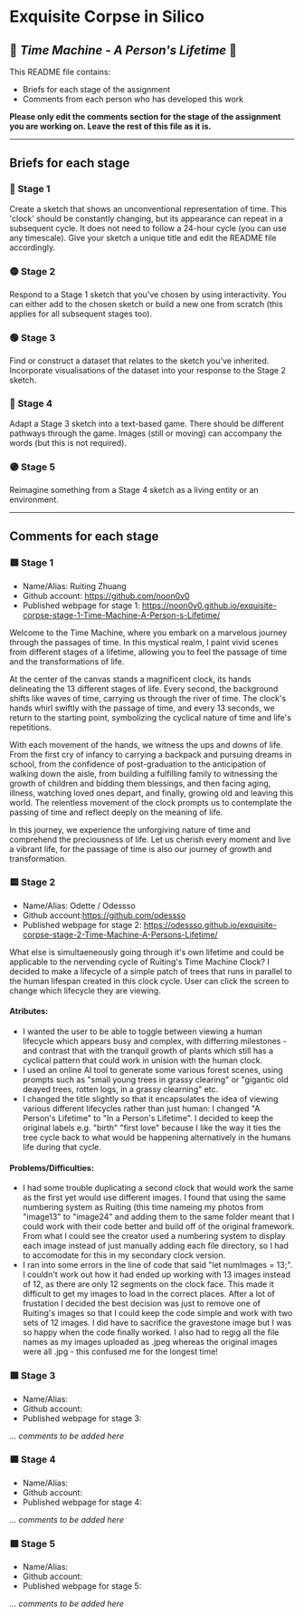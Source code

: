 # Exquisite Corpse in Silico
## 🔻 *Time Machine - A Person's Lifetime* 🔻

This README file contains:
- Briefs for each stage of the assignment
- Comments from each person who has developed this work

**Please only edit the comments section for the stage of the assignment you are working on. Leave the rest of this file as it is.**

*****
## Briefs for each stage

### 🔴 Stage 1
Create a sketch that shows an unconventional representation of time. This 'clock' should be constantly changing, but its appearance can repeat in a subsequent cycle. It does not need to follow a 24-hour cycle (you can use any timescale). Give your sketch a unique title and edit the README file accordingly.

### 🟡 Stage 2
Respond to a Stage 1 sketch that you've chosen by using interactivity. You can either add to the chosen sketch or build a new one from scratch (this applies for all subsequent stages too).

### 🟢 Stage 3
Find or construct a dataset that relates to the sketch you've inherited. Incorporate visualisations of the dataset into your response to the Stage 2 sketch.

### 🔵 Stage 4
Adapt a Stage 3 sketch into a text-based game. There should be different pathways through the game. Images (still or moving) can accompany the words (but this is not required).

### 🟣 Stage 5
Reimagine something from a Stage 4 sketch as a living entity or an environment.

*****
## Comments for each stage

### 🟥 Stage 1
- Name/Alias: Ruiting Zhuang
- Github account: https://github.com/noon0v0
- Published webpage for stage 1: https://noon0v0.github.io/exquisite-corpse-stage-1-Time-Machine-A-Person-s-Lifetime/

Welcome to the Time Machine, where you embark on a marvelous journey through the passages of time. In this mystical realm, I paint vivid scenes from different stages of a lifetime, allowing you to feel the passage of time and the transformations of life.

At the center of the canvas stands a magnificent clock, its hands delineating the 13 different stages of life. Every second, the background shifts like waves of time, carrying us through the river of time. The clock's hands whirl swiftly with the passage of time, and every 13 seconds, we return to the starting point, symbolizing the cyclical nature of time and life's repetitions.

With each movement of the hands, we witness the ups and downs of life. From the first cry of infancy to carrying a backpack and pursuing dreams in school, from the confidence of post-graduation to the anticipation of walking down the aisle, from building a fulfilling family to witnessing the growth of children and bidding them blessings, and then facing aging, illness, watching loved ones depart, and finally, growing old and leaving this world. The relentless movement of the clock prompts us to contemplate the passing of time and reflect deeply on the meaning of life.

In this journey, we experience the unforgiving nature of time and comprehend the preciousness of life. Let us cherish every moment and live a vibrant life, for the passage of time is also our journey of growth and transformation.

### 🟨 Stage 2
- Name/Alias: Odette / Odessso
- Github account:https://github.com/odessso
- Published webpage for stage 2: https://odessso.github.io/exquisite-corpse-stage-2-Time-Machine-A-Persons-Lifetime/

What else is simultaeneously going through it's own lifetime and could be applicable to the nervending cycle of Ruiting's Time Machine Clock? I decided to make a lifecycle of a simple patch of trees that runs in parallel to the human lifespan created in this clock cycle. User can click the screen to change which lifecycle they are viewing.

#### Atributes:
- I wanted the user to be able to toggle between viewing a human lifecycle which appears busy and complex, with differring milestones - and contrast that with the tranquil growth of plants which still has a cyclical pattern that could work in unision with the human clock.
- I used an online AI tool to generate some various forest scenes, using prompts such as "small young trees in grassy clearing" or "gigantic old deayed trees, rotten logs, in a grassy clearning" etc.
- I changed the title slightly so that it encapsulates the idea of viewing various different lifecycles rather than just human: I changed "A Person's Lifetime" to "In a Person's Lifetime". I decided to keep the original labels e.g. "birth" "first love" because I like the way it ties the tree cycle back to what would be happening alternatively in the humans life during that cycle.

#### Problems/Difficulties:
- I had some trouble duplicating a second clock that would work the same as the first yet would use different images. I found that using the same numbering system as Ruiting (this time nameing my photos from "image13" to "image24"  and adding them to the same folder meant that I could work with their code better and build off of the original framework. From what I could see the creator used a numbering system to display each image instead of just manually adding each file directory, so I had to accomodate for this in my secondary clock version.
- I ran into some errors in the line of code that said "let numImages = 13;". I couldn't work out how it had ended up working with 13 images instead of 12, as there are only 12 segments on the clock face. This made it difficult to get my images to load in the correct places. After a lot of frustation I decided the best decision was just to remove one of Ruiting's images so that I could keep the code simple and work with two sets of 12 images. I did have to sacrifice the gravestone image but I was so happy when the code finally worked. I also had to regig all the file names as my images uploaded as .jpeg whereas the original images were all .jpg - this confused me for the longest time!

### 🟩 Stage 3
- Name/Alias:
- Github account:
- Published webpage for stage 3:

*... comments to be added here*

### 🟦 Stage 4
- Name/Alias:
- Github account:
- Published webpage for stage 4:

*... comments to be added here*

### 🟪 Stage 5
- Name/Alias:
- Github account:
- Published webpage for stage 5:

*... comments to be added here*
